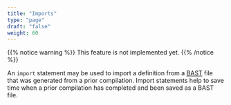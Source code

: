 ```yaml
---
title: "Imports"
type: "page"
draft: "false"
weight: 60
---
```


{{% notice warning %}}
This feature is not implemented yet. 
{{% /notice %}}

An `import` statement may be used to import a definition from a 
[BAST](../../translation/bast) file that was generated from a prior 
compilation. Import statements help to save time when a prior compilation 
has completed and been saved as a BAST file. 
